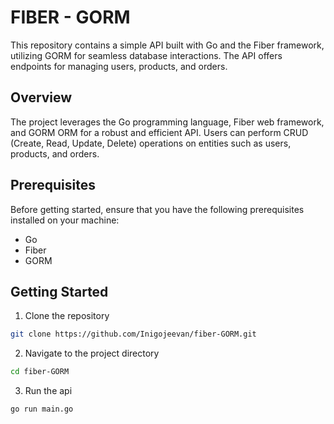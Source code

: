 # FIBER - GORM

This repository contains a simple API built with Go and the Fiber framework, utilizing GORM for seamless database interactions. The API offers endpoints for managing users, products, and orders.

## Overview

The project leverages the Go programming language, Fiber web framework, and GORM ORM for a robust and efficient API. Users can perform CRUD (Create, Read, Update, Delete) operations on entities such as users, products, and orders.

## Prerequisites

Before getting started, ensure that you have the following prerequisites installed on your machine:

* Go
* Fiber
* GORM

## Getting Started

1. Clone the repository

```bash
git clone https://github.com/Inigojeevan/fiber-GORM.git
```

2. Navigate to the project directory

```bash
cd fiber-GORM
```

3. Run the api

```bash
go run main.go
```
